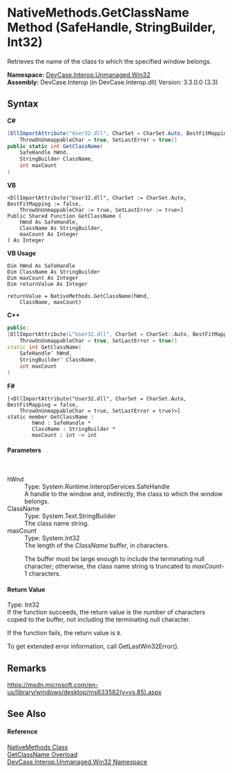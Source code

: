 # NativeMethods.GetClassName Method (SafeHandle, StringBuilder, Int32)
 

Retrieves the name of the class to which the specified window belongs.

**Namespace:**&nbsp;<a href="N_DevCase_Interop_Unmanaged_Win32">DevCase.Interop.Unmanaged.Win32</a><br />**Assembly:**&nbsp;DevCase.Interop (in DevCase.Interop.dll) Version: 3.3.0.0 (3.3)

## Syntax

**C#**<br />
``` C#
[DllImportAttribute("User32.dll", CharSet = CharSet.Auto, BestFitMapping = false, 
	ThrowOnUnmappableChar = true, SetLastError = true)]
public static int GetClassName(
	SafeHandle hWnd,
	StringBuilder ClassName,
	int maxCount
)
```

**VB**<br />
``` VB
<DllImportAttribute("User32.dll", CharSet := CharSet.Auto, BestFitMapping := false, 
	ThrowOnUnmappableChar := true, SetLastError := true>]
Public Shared Function GetClassName ( 
	hWnd As SafeHandle,
	ClassName As StringBuilder,
	maxCount As Integer
) As Integer
```

**VB Usage**<br />
``` VB Usage
Dim hWnd As SafeHandle
Dim ClassName As StringBuilder
Dim maxCount As Integer
Dim returnValue As Integer

returnValue = NativeMethods.GetClassName(hWnd, 
	ClassName, maxCount)
```

**C++**<br />
``` C++
public:
[DllImportAttribute(L"User32.dll", CharSet = CharSet::Auto, BestFitMapping = false, 
	ThrowOnUnmappableChar = true, SetLastError = true)]
static int GetClassName(
	SafeHandle^ hWnd, 
	StringBuilder^ ClassName, 
	int maxCount
)
```

**F#**<br />
``` F#
[<DllImportAttribute("User32.dll", CharSet = CharSet.Auto, BestFitMapping = false, 
	ThrowOnUnmappableChar = true, SetLastError = true)>]
static member GetClassName : 
        hWnd : SafeHandle * 
        ClassName : StringBuilder * 
        maxCount : int -> int 

```


#### Parameters
&nbsp;<dl><dt>hWnd</dt><dd>Type: System.Runtime.InteropServices.SafeHandle<br />A handle to the window and, indirectly, the class to which the window belongs.</dd><dt>ClassName</dt><dd>Type: System.Text.StringBuilder<br />The class name string.</dd><dt>maxCount</dt><dd>Type: System.Int32<br />The length of the *ClassName* buffer, in characters. 

 The buffer must be large enough to include the terminating null character; otherwise, the class name string is truncated to *maxCount*-1 characters.</dd></dl>

#### Return Value
Type: Int32<br />If the function succeeds, the return value is the number of characters copied to the buffer, not including the terminating null character. 

 If the function fails, the return value is `0`. 

 To get extended error information, call GetLastWin32Error().

## Remarks
<a href="https://msdn.microsoft.com/en-us/library/windows/desktop/ms633582(v=vs.85).aspx" target="_blank">https://msdn.microsoft.com/en-us/library/windows/desktop/ms633582(v=vs.85).aspx</a>

## See Also


#### Reference
<a href="T_DevCase_Interop_Unmanaged_Win32_NativeMethods">NativeMethods Class</a><br /><a href="Overload_DevCase_Interop_Unmanaged_Win32_NativeMethods_GetClassName">GetClassName Overload</a><br /><a href="N_DevCase_Interop_Unmanaged_Win32">DevCase.Interop.Unmanaged.Win32 Namespace</a><br />